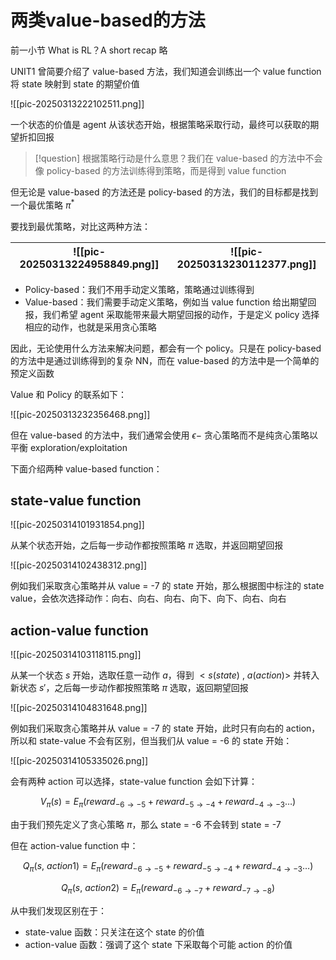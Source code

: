 # 两类value-based的方法

前一小节 What is RL？A short recap 略

UNIT1 曾简要介绍了 value-based 方法，我们知道会训练出一个 value function 将 state 映射到 state 的期望价值

![[pic-20250313222102511.png]]

一个状态的价值是 agent 从该状态开始，根据策略采取行动，最终可以获取的期望折扣回报

> [!question]
> 根据策略行动是什么意思？我们在 value-based 的方法中不会像 policy-based 的方法训练得到策略，而是得到 value function

但无论是 value-based 的方法还是 policy-based 的方法，我们的目标都是找到一个最优策略 $\pi^{*}$

要找到最优策略，对比这两种方法：

| ![[pic-20250313224958849.png]] | ![[pic-20250313230112377.png]] |
| ---------------------------------- | ------------------------------ |

- Policy-based：我们不用手动定义策略，策略通过训练得到
- Value-based：我们需要手动定义策略，例如当 value function 给出期望回报，我们希望 agent 采取能带来最大期望回报的动作，于是定义 policy 选择相应的动作，也就是采用贪心策略

因此，无论使用什么方法来解决问题，都会有一个 policy。只是在 policy-based 的方法中是通过训练得到的复杂 NN，而在 value-based 的方法中是一个简单的预定义函数

Value 和 Policy 的联系如下：

![[pic-20250313232356468.png]]

但在 value-based 的方法中，我们通常会使用 $\epsilon-$ 贪心策略而不是纯贪心策略以平衡 exploration/exploitation

下面介绍两种 value-based function：

## state-value function

![[pic-20250314101931854.png]]

从某个状态开始，之后每一步动作都按照策略 $\pi$ 选取，并返回期望回报

![[pic-20250314102438312.png]]

例如我们采取贪心策略并从 value = -7 的 state 开始，那么根据图中标注的 state value，会依次选择动作：向右、向右、向右、向下、向下、向右、向右

## action-value function

![[pic-20250314103118115.png]]

从某一个状态 $s$ 开始，选取任意一动作 $a$，得到 $<s(state)\ ,\ a(action)>$ 并转入新状态 $s'$，之后每一步动作都按照策略 $\pi$ 选取，返回期望回报

![[pic-20250314104831648.png]]

例如我们采取贪心策略并从 value = -7 的 state 开始，此时只有向右的 action，所以和 state-value 不会有区别，但当我们从 value = -6 的 state 开始：

![[pic-20250314105335026.png]]

会有两种 action 可以选择，state-value function 会如下计算：

$$V_{\pi}(s)=E_{\pi}\left(reward_{-6\to -5}+reward_{-5\to -4}+reward_{-4\to -3}\dots\right)$$

由于我们预先定义了贪心策略 $\pi$，那么 state = -6 不会转到 state = -7

但在 action-value function 中：

$$
Q_{\pi}(s,\ action1) = E_{\pi}\left(reward_{-6\to -5}+reward_{-5\to -4}+reward_{-4\to -3}\dots\right) 
$$

$$
Q_{\pi}(s,\ action2) = E_{\pi}\left(reward_{-6\to -7}+reward_{-7\to -8}\right) 
$$

从中我们发现区别在于：
- state-value 函数：只关注在这个 state 的价值
- action-value 函数：强调了这个 state 下采取每个可能 action 的价值

